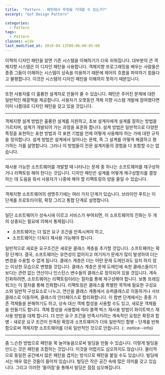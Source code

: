 ```yaml
---
title:  "Pattern - 패턴에서 무엇을 기대할 수 있는가?"
excerpt: "Gof Design Pattern"

categories:
  - Pattern
tags:
  - Pattern 
classes: wide
last_modified_at: 2019-04-13T08:06:00-05:00
---
```


이책의 디자인 패턴을 알면 기존 시스템을 이해하기가 더욱 쉬워집니다. 대부분의 큰 객체지향 시스템은 이 디자인 패턴을 사용합니다.
객체지향 프로그래밍을 배우는 사람들은 종종 그들이 이해하는 시스템이 상속을 이용하기 때문에 제어의 흐름을 파악하기 힘들다고 불평합니다. 이것은 시스템의 디자인 패턴을 이해하지 못하기 때문입니다.

***


또한 사용자를 더 훌륭한 설계자로 만들어 줄 수 있습니다. 패턴은 주어진 문제에 대한 일반적인 해결책을 제공합니다. 사용자가 오랫동안 객체 지향 시스템 개발에 참여했다면 이미 나름대로 디자인 패턴을 갖고 있을 것입니다.

***

객체지향 설계 방법은 훌륭한 설계를 지원하고, 초보 설계자에게 설계를 잘하는 방법을 가르치며, 설계가 개발되어 가는 과정을 표준화 합니다. 설계 방법은 일반적으로 다양한 특징을 표현하는 표현 방법과 각 표현 기법을 언제 어떻게 사용해야 하는 가에 대한 규칙을 정의합니다. 설계 방법은 설계에서 일어나는 문제, 즉 그 설계를 어떻게 해결하고 평가하는 가를 설명합니다. 그러나 이 방법들이 전문 설계자들의 경험을 다 포함할 수는 없습니다.

***

재사용 가능한 소프트웨어를 개발할 때 나타나는 문제 중 하나는 소프트웨어를 재구성하거나 리팩토링 해야 한다는 것입니다. 디자인 패턴은 설계를 어떻게 재구성할지를 결정하는 데 도움을 줘서 사용자가 나중에 해야 할 리팩토링의 양을 줄일 수 있습니다.

***

객체지향 소프트웨어의 생명주기에는 여러 가지 단계가 있습니다. 브라이언 푸트는 이 단계를 프로토타이핑, 확장 그리고 통합 단계로 설명합니다.

***

일단 소프트웨어가 성숙시에 이르고 서비스가 부여되면, 이 소프트웨어의 진화는 두 개의 상충되는 필요에 의해서 통제됩니다.  
  - 소프트웨어는 더 많은 요구 조건을 만족시켜야 하고,
  - 소프트웨어는 더욱더 재사용 가능해야 합니다.

일반적으로 새로운 요구조건은 새로운 클래스 계층을 추가할 것입니다. 소프트웨어는 확장 단계다. 결국, 소프트웨어는 유연성이 없어지고 여기저기 문제가 많이 발생하여 더는 변경을 수용할 수 없게 됩니다. 클래스 계층은 더는 어떤 문제 도메인과도 일치 하지 않는 이상한 모습으로 변했을 것입니다. 클래스 계층은 문제 도메인에 속한 클래스들이기보다는 관련 없는 연산이나 인스턴스 변수들의 클래스로 정의되어 있을 것입니다.
계속 진화하려면, 소프트웨어는 리팩토링이라는 절차를 통해 재구성해야 합니다. 보통 프레임워크는 이 절차를 통해 진화합니다. 리팩토링은 클래스를 특별한 목적에 필요한 구성요소와 일반적 구성요소로 나누고, 연산을 클래스 계통에서 슈퍼클래스로 이동하거나 서브클래스로 이동하며, 클래스의 인터페이스로 합리화합니다. 이 합변 단계에서는 종종 기존 객체들을 분해하기도 하고, 상속 대신 객체 합성을 사용할 수도 있고, 새로운 객체들을 만들기도 합니다. 객체 합성을 사용함에 따라 블랙 박스 재사용 방법이 화이트박스 재사용 방법을 대체 합니다. 더 만은 요구 조건을 만족시키려는 계속적인 요청은 확장과 합병 - 새로운 요구 조건이 만족된 확장과 소프트웨어가 더욱 일반적인 합병 - 단계를 반복함으로써 객체지향 소프트웨어를 더욱 일반적인 것으로 만듭니다.
{: .notice--info}

***

 좀 느슨한 방법으로 패턴을 쭉 늘어놓음으로써 빌딩을 만들 수 있습니다. 이렇게 빌딩을 만드는 것은 패턴을 조합하는 것입니다. 이것을 어렵지도 심오하지도 않습니다. 물리적으로 동일한 공간에서 많은 패턴을 겹치는 방식으로 패턴을 붙일 수도 있습니다. 빌딩에서는 매우 많은 것들이 들어차 있습니다. 빌딩은 작은 공간 속에 많은 의미를 갖고 있습니다. 그리고 이러한 '들어참'을 통해서 빌딩은 점점 심오해집니다. 

